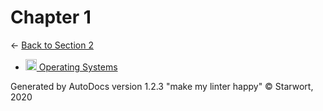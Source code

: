 <style>img{height:18px;margin-bottom:-3px}</style>

# Chapter 1

← [Back to Section 2](..)

- [![MD file](https://img.icons8.com/windows/512/4a90e2/regular-document.png) Operating Systems](operating_systems.html)

Generated by AutoDocs version 1.2.3 "make my linter happy" © Starwort, 2020
